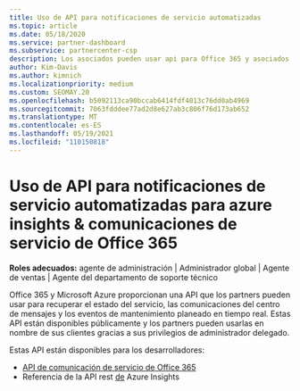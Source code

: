 ```yaml
---
title: Uso de API para notificaciones de servicio automatizadas
ms.topic: article
ms.date: 05/18/2020
ms.service: partner-dashboard
ms.subservice: partnercenter-csp
description: Los asociados pueden usar api para Office 365 y asociados de Microsoft Azure para el mantenimiento del servicio en tiempo real, las comunicaciones del centro de mensajes y los eventos de mantenimiento planeado.
author: Kim-Davis
ms.author: kimnich
ms.localizationpriority: medium
ms.custom: SEOMAY.20
ms.openlocfilehash: b5092113ca90bccab6414fdf4013c76dd0ab4969
ms.sourcegitcommit: 7063fdddee77ad2d8e627ab3c806f76d173ab652
ms.translationtype: MT
ms.contentlocale: es-ES
ms.lasthandoff: 05/19/2021
ms.locfileid: "110150818"
---
```

# <a name="use-apis-for-automated-service-notifications-for-azure-insights--office-365-service-communications"></a>Uso de API para notificaciones de servicio automatizadas para azure insights & comunicaciones de servicio de Office 365

**Roles adecuados:** agente de administración | Administrador global | Agente de ventas | Agente del departamento de soporte técnico

Office 365 y Microsoft Azure proporcionan una API que los partners pueden usar para recuperar el estado del servicio, las comunicaciones del centro de mensajes y los eventos de mantenimiento planeado en tiempo real. Estas API están disponibles públicamente y los partners pueden usarlas en nombre de sus clientes gracias a sus privilegios de administrador delegado.

Estas API están disponibles para los desarrolladores:

- [API de comunicación de servicio de Office 365](/office/office-365-management-api/office-365-service-communications-api-reference)
- Referencia de la API rest [de](/rest/api/monitor/) Azure Insights
